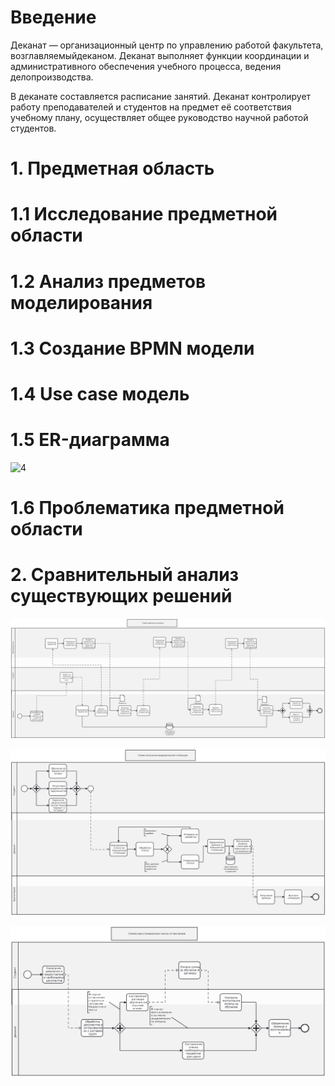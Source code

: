# **Введение** 
 Деканат — организационный центр по управлению работой факультета, возглавляемыйдеканом. Деканат выполняет функции координации и административного обеспечения учебного процесса, ведения делопроизводства.

В деканате составляется расписание занятий. Деканат контролирует работу преподавателей и студентов на предмет её соответствия учебному плану, осуществляет общее руководство научной работой студентов.
# **1.  Предметная область** 

# **1.1 Исследование предметной области**

# **1.2 Анализ предметов моделирования**

# **1.3 Создание BPMN модели**

# **1.4 Use case модель** 

# **1.5 ER-диаграмма**
![4](/ER.png)
# **1.6 Проблематика предметной области** 

# **2.  Сравнительный анализ существующих решений** 
![1](/1.png)

![2](/2.png)

![3](/3.png)

